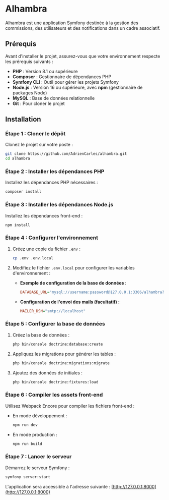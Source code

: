 # Alhambra

Alhambra est une application Symfony destinée à la gestion des commissions, des utilisateurs et des notifications dans un cadre associatif.

## Prérequis

Avant d'installer le projet, assurez-vous que votre environnement respecte les prérequis suivants :

- **PHP** : Version 8.1 ou supérieure
- **Composer** : Gestionnaire de dépendances PHP
- **Symfony CLI** : Outil pour gérer les projets Symfony
- **Node.js** : Version 16 ou supérieure, avec **npm** (gestionnaire de packages Node)
- **MySQL** : Base de données relationnelle
- **Git** : Pour cloner le projet

## Installation

### Étape 1 : Cloner le dépôt

Clonez le projet sur votre poste :

```bash
git clone https://github.com/AdrienCarles/alhambra.git
cd alhambra
```

### Étape 2 : Installer les dépendances PHP

Installez les dépendances PHP nécessaires :

```bash
composer install
```

### Étape 3 : Installer les dépendances Node.js

Installez les dépendances front-end :

```bash
npm install
```

### Étape 4 : Configurer l'environnement

1. Créez une copie du fichier `.env` :

   ```bash
   cp .env .env.local
   ```

2. Modifiez le fichier `.env.local` pour configurer les variables d'environnement :

   - **Exemple de configuration de la base de données :**

     ```ini
     DATABASE_URL="mysql://username:password@127.0.0.1:3306/alhambra?serverVersion=8.0"
     ```

   - **Configuration de l'envoi des mails (facultatif) :**

     ```ini
     MAILER_DSN="smtp://localhost"
     ```

### Étape 5 : Configurer la base de données

1. Créez la base de données :

   ```bash
   php bin/console doctrine:database:create
   ```

2. Appliquez les migrations pour générer les tables :

   ```bash
   php bin/console doctrine:migrations:migrate
   ```

3. Ajoutez des données de initiales :

   ```bash
   php bin/console doctrine:fixtures:load
   ```

### Étape 6 : Compiler les assets front-end

Utilisez Webpack Encore pour compiler les fichiers front-end :

- En mode développement :

  ```bash
  npm run dev
  ```

- En mode production :

  ```bash
  npm run build
  ```

### Étape 7 : Lancer le serveur

Démarrez le serveur Symfony :
```bash
symfony server:start
```

L'application sera accessible à l'adresse suivante : [http://127.0.0.1:8000](http://127.0.0.1:8000)
